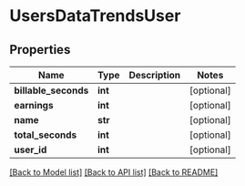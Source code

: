 # UsersDataTrendsUser

## Properties

Name | Type | Description | Notes
------------ | ------------- | ------------- | -------------
**billable_seconds** | **int** |  | [optional] 
**earnings** | **int** |  | [optional] 
**name** | **str** |  | [optional] 
**total_seconds** | **int** |  | [optional] 
**user_id** | **int** |  | [optional] 

[[Back to Model list]](../README.md#documentation-for-models) [[Back to API list]](../README.md#documentation-for-api-endpoints) [[Back to README]](../README.md)


